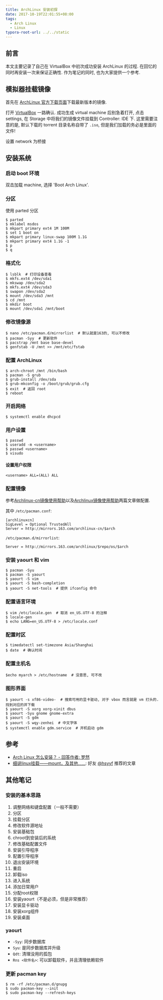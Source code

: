 ```yaml
---
title: ArchLinux 安装初探
date: 2017-10-19T22:01:55+08:00
tags:
  - Arch Linux
  - Linux
typora-root-url: ../../static
---
```


## 前言

本文主要记录了自己在 VirtualBox 中初次成功安装 ArchLinux 的过程. 在回忆的同时再安装一次来保证正确性. 作为笔记的同时, 也为大家提供一个参考.

## 模拟器挂载镜像

首先在 [ArchLinux 官方下载页面](https://www.archlinux.org/download/)下载最新版本的镜像.

打开 [VirtualBox](https://www.virtualbox.org/) 一路确认. 成功生成 virtual machine 后别急着打开, 点击 settings, 在 Storage 中将我们的镜像文件挂载到 Controller: IDE 下. 这里需要注意的是, 默认下载的 torrent 目录名称自带了 `.iso`, 但是我们加载的务必是里面的文件!

设置 network 为桥接

## 安装系统

### 启动 boot 环境

双击加载 machine, 选择 'Boot Arch Linux'.

### 分区

使用 parted 分区

```shell
$ parted
$ mklabel msdos
$ mkpart primary ext4 1M 100M
$ set 1 boot on
$ mkpart primary linux-swap 100M 1.1G
$ mkpart primary ext4 1.1G -1
$ p
$ q
```

### 格式化

```shell
$ lsblk  # 打印设备查看
$ mkfs.ext4 /dev/sda1
$ mkswap /dev/sda2
$ mkfs.ext4 /dev/sda3
$ swapon /dev/sda2
$ mount /dev/sda3 /mnt
$ cd /mnt
$ mkdir boot
$ mount /dev/sda1 /mnt/boot
```

### 修改镜像源

```shell
$ nano /etc/pacman.d/mirrorlist  # 默认就是163的, 可以不修改
$ pacman -Syy  # 更新软件
$ pacstrap /mnt base base-devel
$ genfstab -U /mnt >> /mnt/etc/fstab
```

### 配置 ArchLinux

```shell
$ arch-chroot /mnt /bin/bash
$ pacman -S grub
$ grub-install /dev/sda
$ grub-mkconfig -o /boot/grub/grub.cfg
$ exit  # 返回 root
$ reboot
```

### 开启网络

```shell
$ systemctl enable dhcpcd
```

### 用户设置

```
$ passwd
$ useradd -m <username>
$ passwd <username>
$ visudo
```

#### 设置用户权限

```shell
<username> ALL=(ALL) ALL
```

### 配置镜像

参考[Archlinux-cn镜像使用帮助](http://mirrors.163.com/.help/archlinux-cn.html)以及[Archlinux镜像使用帮助](http://mirrors.163.com/.help/archlinux.html)两篇文章做配置.

其中 `/etc/pacman.conf`:

```shell
[archlinuxcn]
SigLevel = Optional TrustedAll
Server = http://mirrors.163.com/archlinux-cn/$arch
```

`/etc/pacman.d/mirrorlist`:

```shell
Server = http://mirrors.163.com/archlinux/$repo/os/$arch
```

### 安装 yaourt 和 vim

```shell
$ pacman -Syu
$ pacman -S yaourt
$ yaourt -S vim
$ yaourt -S bash-completion
$ yaourt -S net-tools  # 提供 ifconfig 命令
```


### 配置语言环境

```shell
$ vim /etc/locale.gen  # 取消 en_US.UTF-8 的注释
$ locale-gen
$ echo LANG=en_US.UTF-8 > /etc/locale.conf
```

### 配置时区

```shell
$ timedatectl set-timezone Asia/Shanghai
$ date  # 确认时间
```

### 配置主机名

```shell
$echo myarch > /etc/hostname  # 没意思, 可不改
```

### 图形界面

```shell
$ yaourt -s xf86-video-  # 搜索可用的显卡驱动, 对于 vbox 而言就是 vm 打头的. 找到对应的并下载
$ yaourt -S xorg xorg-xinit dbus
$ yaourt -Syu gnome gnome-extra
$ yaourt -S gdm
$ yaourt -S wqy-zenhei  # 中文字体
$ systemctl enable gdm.service  # 开机启动 gdm
```


## 参考

- [Arch Linux 怎么安装？ - 回答作者: 罗然](https://zhihu.com/question/21427410/answer/68411166)
- [细说linux挂载——mount，及其他……](https://forum.ubuntu.com.cn/viewtopic.php?f=120&t=257333): 好友 [@hsyyf](https://github.com/hsyyf) 推荐的文章


## 其他笔记

### 安装的基本思路

1. 调整网络和键盘配置（一般不需要）
2. 分区
3. 挂载分区
4. 修改软件源地址
5. 安装基础包
6. chroot到安装后的系统
7. 修改基础配置文件
8. 安装引导程序
9. 配置引导程序
10. 退出安装环境
11. 重启
12. 卸载iso
13. 进入系统
14. 添加日常用户
15. 分配root权限
16. 安装yaourt（不是必须，但是非常推荐）
17. 安装显卡驱动
18. 安装xorg组件
19. 安装桌面

### yaourt

- `-Syy`: 同步数据库
- `Syu`: 是同步数据库并升级
- `Qdt`: 清理没用的孤包
- `Rns <软件名>`: 可以卸载软件，并且清理依赖软件

### 更新 pacman key

```shell
$ rm -rf /etc/pacman.d/gnupg
$ sudo pacman-key --init
$ sudo pacman-key --refresh-keys
```
